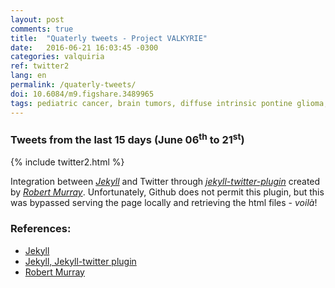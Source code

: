 ```yaml
---
layout: post
comments: true
title:  "Quaterly tweets - Project VALKYRIE"
date:   2016-06-21 16:03:45 -0300
categories: valquiria
ref: twitter2
lang: en
permalink: /quaterly-tweets/
doi: 10.6084/m9.figshare.3489965
tags: pediatric cancer, brain tumors, diffuse intrinsic pontine glioma, clinical trial, twitter, jekyll, project valkyrie
---
```

### Tweets from the last 15 days (June 06<sup>th</sup> to 21<sup>st</sup>)

{% include twitter2.html %}

Integration between [_Jekyll_][jekyll] and Twitter through [_jekyll-twitter-plugin_][jekyll-twitter-plugin] created by [_Robert Murray_][murray]. Unfortunately, Github does not permit this plugin, but this was bypassed serving the page locally and retrieving the html files - _voilà_!

### References:

- [Jekyll][jekyll]
- [Jekyll, Jekyll-twitter plugin][jekyll-twitter-plugin]
- [Robert Murray][murray]

[jekyll]: https://jekyllrb.com
[jekyll-twitter-plugin]: https://github.com/rob-murray/jekyll-twitter-plugin
[murray]: https://github.com/rob-murray
